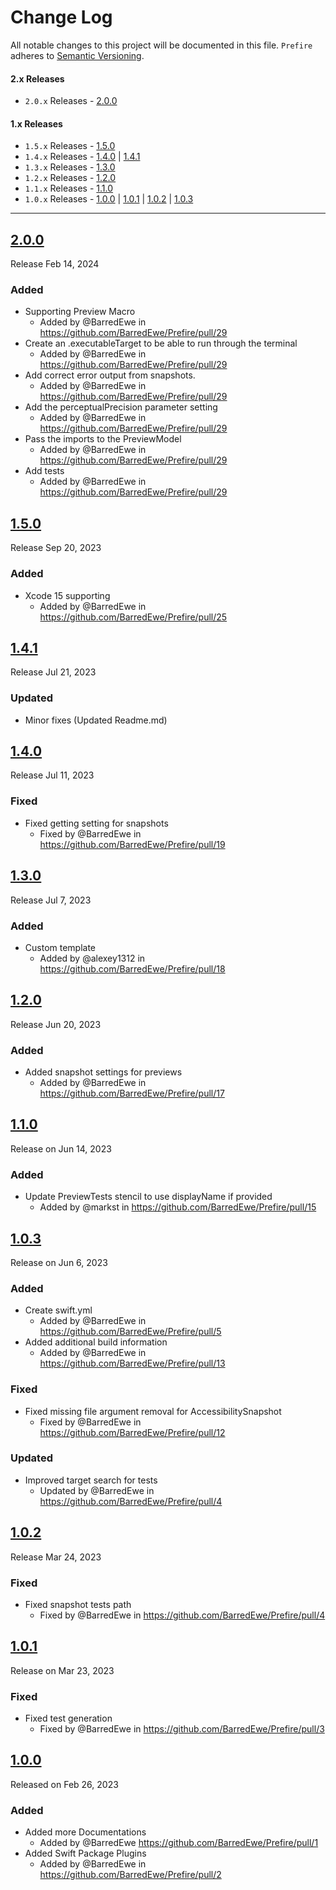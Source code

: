 # Change Log

All notable changes to this project will be documented in this file.
`Prefire` adheres to [Semantic Versioning](https://semver.org/).


#### 2.x Releases

- `2.0.x` Releases - [2.0.0](#200)

#### 1.x Releases

- `1.5.x` Releases - [1.5.0](#150)
- `1.4.x` Releases - [1.4.0](#140) | [1.4.1](#141)
- `1.3.x` Releases - [1.3.0](#130)
- `1.2.x` Releases - [1.2.0](#120)
- `1.1.x` Releases - [1.1.0](#110)
- `1.0.x` Releases - [1.0.0](#100) | [1.0.1](#101) | [1.0.2](#102) | [1.0.3](#103)

---

## [2.0.0](https://github.com/BarredEwe/Prefire/releases/tag/2.0.0)

Release Feb 14, 2024

### Added
- Supporting Preview Macro
    - Added by @BarredEwe in https://github.com/BarredEwe/Prefire/pull/29
- Create an .executableTarget to be able to run through the terminal
    - Added by @BarredEwe in https://github.com/BarredEwe/Prefire/pull/29
- Add correct error output from snapshots.
    - Added by @BarredEwe in https://github.com/BarredEwe/Prefire/pull/29
- Add the perceptualPrecision parameter setting
    - Added by @BarredEwe in https://github.com/BarredEwe/Prefire/pull/29
- Pass the imports to the PreviewModel
    - Added by @BarredEwe in https://github.com/BarredEwe/Prefire/pull/29
- Add tests
    - Added by @BarredEwe in https://github.com/BarredEwe/Prefire/pull/29

## [1.5.0](https://github.com/BarredEwe/Prefire/releases/tag/1.5.0)

Release Sep 20, 2023

### Added

- Xcode 15 supporting
    - Added by @BarredEwe in https://github.com/BarredEwe/Prefire/pull/25


## [1.4.1](https://github.com/BarredEwe/Prefire/releases/tag/1.4.1)

Release Jul 21, 2023

### Updated

- Minor fixes (Updated Readme.md)


## [1.4.0](https://github.com/BarredEwe/Prefire/releases/tag/1.4.0)

Release Jul 11, 2023

### Fixed

- Fixed getting setting for snapshots
    - Fixed by @BarredEwe in https://github.com/BarredEwe/Prefire/pull/19
    
## [1.3.0](https://github.com/BarredEwe/Prefire/releases/tag/1.3.0)

Release Jul 7, 2023

### Added

- Custom template
    - Added by @alexey1312 in https://github.com/BarredEwe/Prefire/pull/18


## [1.2.0](https://github.com/BarredEwe/Prefire/releases/tag/1.2.0)

Release Jun 20, 2023

### Added

- Added snapshot settings for previews
    - Added by @BarredEwe in https://github.com/BarredEwe/Prefire/pull/17


## [1.1.0](https://github.com/BarredEwe/Prefire/releases/tag/1.1.0)

Release on Jun 14, 2023

### Added

- Update PreviewTests stencil to use displayName if provided
    - Added by @markst in https://github.com/BarredEwe/Prefire/pull/15

## [1.0.3](https://github.com/BarredEwe/Prefire/releases/tag/1.0.3)

Release on Jun 6, 2023

### Added

- Create swift.yml
    - Added by @BarredEwe in https://github.com/BarredEwe/Prefire/pull/5
- Added additional build information
    - Added by @BarredEwe in https://github.com/BarredEwe/Prefire/pull/13

### Fixed

- Fixed missing file argument removal for AccessibilitySnapshot 
    - Fixed by @BarredEwe in https://github.com/BarredEwe/Prefire/pull/12

### Updated

- Improved target search for tests
    - Updated by @BarredEwe in https://github.com/BarredEwe/Prefire/pull/4
    
    
## [1.0.2](https://github.com/BarredEwe/Prefire/releases/tag/1.0.2)

Release Mar 24, 2023

### Fixed

- Fixed snapshot tests path
    - Fixed by @BarredEwe in https://github.com/BarredEwe/Prefire/pull/4

## [1.0.1](https://github.com/BarredEwe/Prefire/releases/tag/1.0.1)

Release on Mar 23, 2023

### Fixed

- Fixed test generation
    - Fixed by @BarredEwe in https://github.com/BarredEwe/Prefire/pull/3


## [1.0.0](https://github.com/BarredEwe/Prefire/releases/tag/1.0.0)

Released on Feb 26, 2023

### Added

- Added more Documentations
    - Added by @BarredEwe https://github.com/BarredEwe/Prefire/pull/1
- Added Swift Package Plugins 
    - Added by @BarredEwe in https://github.com/BarredEwe/Prefire/pull/2 
